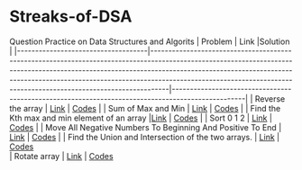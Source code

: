 

 

# Streaks-of-DSA
Question Practice on Data Structures and Algorits
| Problem                            | Link                                      |Solution                                                                                                                                                                                                                                                                             |
|------------------------------------|-----------------------------------------------------------------------------------------------------------------------------------------------------------------------------------------------------------------------------------------------------------------------------------------------------------------------------|--------------------------------------------------------------------------------------------------|
| Reverse the array                  | [Link](https://www.codingninjas.com/codestudio/problems/reverse-the-array_1262298?topList=love-babbar-dsa-sheet-problems)</h1> | [Codes](https://github.com/JayeshYadav99/Streaks-of-DSA-/blob/main/ReverseArray.cpp)                                                                                                                                                                                                                                                                        |
| Sum of Max and Min         | [Link](https://www.codingninjas.com/codestudio/problems/sum-of-max-and-min_1081476?topList=love-babbar-dsa-sheet-problems)   | [Codes](https://github.com/JayeshYadav99/Streaks-of-DSA-/blob/main/SUMofMaxandMin.cpp)                                                                                                                                                                                                                                                          |
|  Find the Kth max and min element of an array </h1> |[Link](https://www.codingninjas.com/codestudio/problems/kth-smallest-and-largest-element-of-array_1115488?topList=love-babbar-dsa-sheet-problems)         |  [Codes](https://github.com/JayeshYadav99/Streaks-of-DSA-/blob/main/KthMaxandMin.cpp)                                                                                                                                                                                                                                     |
|  Sort 0 1 2          | [Link](https://www.codingninjas.com/codestudio/problems/sort-0-1-2_631055?topList=love-babbar-dsa-sheet-problems)        | [Codes](https://github.com/JayeshYadav99/Streaks-of-DSA-/blob/main/SORT012.cpp)                                                                                                                                                                                                                                                        |
|  Move All Negative Numbers To Beginning And Positive To End         | [Link](https://www.codingninjas.com/codestudio/problems/move-all-negative-numbers-to-beginning-and-positive-to-end_1112620?topList=love-babbar-dsa-sheet-problems&leftPanelTab=0)                  | [Codes](https://github.com/JayeshYadav99/Streaks-of-DSA-/blob/main/MoveSmalltoleftAndBigtoRight.cpp)                                                                                                                                                                                                                                          |
|  Find the Union and Intersection of the two arrays.       | [Link](https://www.codingninjas.com/codestudio/problems/find-similarities-between-two-arrays_1229070?topList=love-babbar-dsa-sheet-problems)        | [Codes](https://github.com/JayeshYadav99/Streaks-of-DSA-/blob/main/UnionandIntersection.cpp)  
|  Rotate array       | [Link](https://www.codingninjas.com/codestudio/problems/rotate-array_1230543?topList=love-babbar-dsa-sheet-problems&leftPanelTab=0)        | [Codes](https://github.com/JayeshYadav99/Streaks-of-DSA-/blob/main/RotateArray.cpp)
<!-- ![63c8c3a3-5439-4a81-afdd-96ef91a4ce39](https://user-images.githubusercontent.com/107855172/214113498-8a89baa0-75a6-4e24-bbb5-c81d4aa56b94.jpeg) -->
